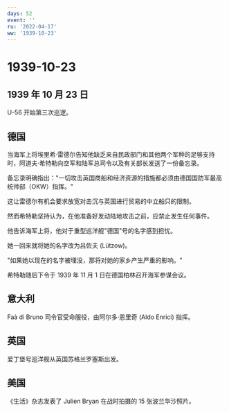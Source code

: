 ```yaml
---
days: 52
event: ''
ru: '2022-04-17'
ww: '1939-10-23'
---
```


# 1939-10-23

## 1939 年 10 月 23 日

U-56 开始第三次巡逻。

## 德国

当海军上将埃里希·雷德尔告知他缺乏来自民政部门和其他两个军种的足够支持时，阿道夫·希特勒向空军和陆军总司令以及有关部长发送了一份备忘录。

备忘录明确指出："一切攻击英国商船和经济资源的措施都必须由德国国防军最高统帅部（OKW）指挥。"

这让雷德尔有机会要求放宽对击沉与英国进行贸易的中立船只的限制。

然而希特勒坚持认为，在他准备好发动陆地攻击之前，应禁止发生任何事件。

他告诉海军上将，他对于重型巡洋舰"德国"号的名字感到担忧。

她一回来就将她的名字改为吕佐夫 (Lützow)。

"如果她以现在的名字被埋没，那将对她的家乡产生严重的影响。"

希特勒随后下令于 1939 年 11 月 1 日在德国柏林召开海军参谋会议。

## 意大利

Faà di Bruno 司令官受命服役，由阿尔多·恩里奇 (Aldo Enrici) 指挥。

## 英国

爱丁堡号巡洋舰从英国苏格兰罗塞斯出发。

## 美国

《生活》杂志发表了 Julien Bryan 在战时拍摄的 15 张波兰华沙照片。